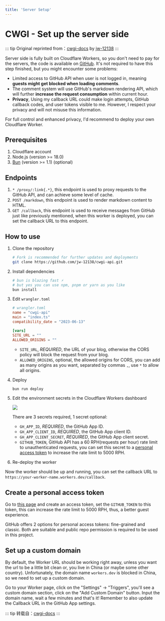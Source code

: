 ```yaml
---
title: 'Server Setup'
---
```


# CWGI - Set up the server side
::: tip Original reprinted from：[cwgi-docs](https://cwgi-docs.jw1.dev/) by [jw-12138](https://github.com/jw-12138)
:::

Server side is fully built on Cloudflare Workers, so you don't need to pay for the servers, the code is available on [GitHub](https://github.com/jw-12138/cwgi-api). It's not required to have this step finished, but you might encounter some problems:

- Limited access to GitHub API when user is not logged in, meaning **guests might get blocked when loading comments**.
- The comment system will use GitHub's markdown rendering API, which will further **increase the request consumption** within current hour.
- **Privacy**, Using my callback URL could make login attempts, GitHub callback codes, and user tokens visible to me. However, I respect your privacy and will not misuse this information.

For full control and enhanced privacy, I'd recommend to deploy your own Cloudflare Worker.

## Prerequisites

1. Cloudflare account
2. Node.js (version >= 18.0)
3. [Bun](https://bun.sh) (version >= 1.1) (optional)

## Endpoints

1. `* /proxy/:link{.*}`, this endpoint is used to proxy requests to the GitHub API, and can achieve some level of cache.
2. `POST /markdown`, this endpoint is used to render markdown content to HTML.
3. `GET /callback`, this endpoint is used to receive messages from GitHub just like previously mentioned, when this worker is deployed, you can set the callback URL to this endpoint.

## How to use

1. Clone the repository

   ```bash
   # Fork is recommended for further updates and deployments
   git clone https://github.com/jw-12138/cwgi-api.git
   ```

2. Install dependencies

   ```bash
   # bun is blazing fast ⚡️
   # but yes you can use npm, pnpm or yarn as you like
   bun install 
   ```

3. Edit `wrangler.toml`

    ```toml
    # wrangler.toml
    name = "cwgi-api"
    main = "index.ts"
    compatibility_date = "2023-06-13"

    [vars]
    SITE_URL = ""
    ALLOWED_ORIGINS = ""
    ```
  
    - `SITE_URL`, _REQUIRED_, the URL of your blog, otherwise the CORS policy will block the request from your blog.
    - `ALLOWED_ORIGINS`, optional, the allowed origins for CORS, you can add as many origins as you want, separated by commas `,`, use `*` to allow all origins.

4. Deploy

   ```bash
   bun run deploy
   ```

5. Edit the environment secrets in the Cloudflare Workers dashboard

   ![](https://blog-r2.jw1.dev/Zjequ8swKA3ZxBNI.webp)

   There are 3 secrets required, 1 secret optional:

   - `GH_APP_ID`, _REQUIRED_, the GitHub App ID.
   - `GH_APP_CLIENT_ID`, _REQUIRED_, the GitHub App client ID.
   - `GH_APP_CLIENT_SECRET`, _REQUIRED_, the GitHub App client secret.
   - `GITHUB_TOKEN`, GitHub API has a 60 RPH(requests per hour) rate limit to unauthenticated requests, you can set this secret to a [personal access token](https://github.com/settings/tokens?type=beta) to increase the rate limit to 5000 RPH.

6. Re-deploy the worker

Now the worker should be up and running, you can set the callback URL to `https://your-worker-name.workers.dev/callback`.

## Create a personal access token

Go to [this page](https://github.com/settings/tokens?type=beta) and create an access token, set the `GITHUB_TOKEN` to this token, this can increase the rate limit to 5000 RPH, thus, a better guest experience.

GitHub offers 2 options for personal access tokens: fine-grained and classic. Both are suitable and public repo permission is required to be used in this project.

## Set up a custom domain

By default, the Worker URL should be working right away, unless you want the url to be a little bit clean or, you live in China (or maybe some other country). Unfortunately, the domain name `workers.dev` is blocked in China, so we need to set up a custom domain.

Go to your Worker page, click on the "Settings" -> "Triggers", you'll see a custom domain section, click on the "Add Custom Domain" button. Input the domain name, wait a few minutes and that's it! Remember to also update the Callback URL in the GitHub App settings.

::: tip
转载自：[cwgi-docs](https://cwgi-docs.jw1.dev/)
:::



